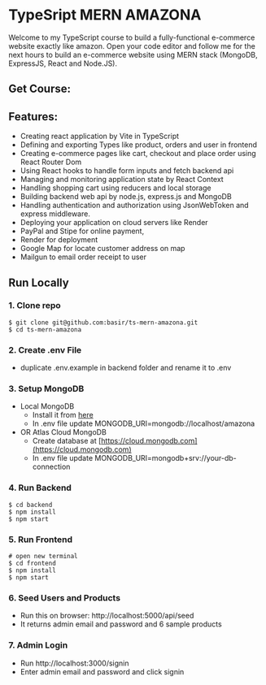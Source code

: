 # TypeSript MERN AMAZONA

Welcome to my TypeScript course to build a fully-functional e-commerce website exactly like amazon. Open your code editor and follow me for the next hours to build an e-commerce website using MERN stack (MongoDB, ExpressJS, React and Node.JS).

<!-- ![amazona](/frontend/public/images/amazona.png) -->

## Get Course:

## Features:

- Creating react application by Vite in TypeScript
- Defining and exporting Types like product, orders and user in frontend
- Creating e-commerce pages like cart, checkout and place order using React Router Dom
- Using React hooks to handle form inputs and fetch backend api
- Managing and monitoring application state by React Context
- Handling shopping cart using reducers and local storage
- Building backend web api by node.js, express.js and MongoDB
- Handling authentication and authorization using JsonWebToken and express middleware.
- Deploying your application on cloud servers like Render
- PayPal and Stipe for online payment,
- Render for deployment
- Google Map for locate customer address on map
- Mailgun to email order receipt to user

## Run Locally

### 1. Clone repo

```
$ git clone git@github.com:basir/ts-mern-amazona.git
$ cd ts-mern-amazona
```

### 2. Create .env File

- duplicate .env.example in backend folder and rename it to .env

### 3. Setup MongoDB

- Local MongoDB
  - Install it from [here](https://www.mongodb.com/try/download/community)
  - In .env file update MONGODB_URI=mongodb://localhost/amazona
- OR Atlas Cloud MongoDB
  - Create database at [https://cloud.mongodb.com](https://cloud.mongodb.com)
  - In .env file update MONGODB_URI=mongodb+srv://your-db-connection

### 4. Run Backend

```
$ cd backend
$ npm install
$ npm start
```

### 5. Run Frontend

```
# open new terminal
$ cd frontend
$ npm install
$ npm start
```

### 6. Seed Users and Products

- Run this on browser: http://localhost:5000/api/seed
- It returns admin email and password and 6 sample products

### 7. Admin Login

- Run http://localhost:3000/signin
- Enter admin email and password and click signin
